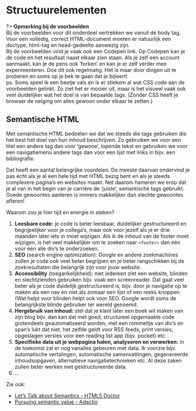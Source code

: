 # Structuurelementen

?> **Opmerking bij de voorbeelden**  
Bij de voorbeelden voor dit onderdeel vertrekken we vanuit de body tag. Voor een volledig, correct HTML-document moeten er natuurlijk een doctype, html-tag en head-gedeelte aanwezig zijn.  
Bij de voorbeelden vind je vaak ook een Codepen link. Op Codepen kan je de code en het resultaat naast elkaar zien staan. Als je zelf een account aanmaakt, kan je de pens ook ‘forken’ en kan je er zelf verder mee experimenteren. Doe dit ook regelmatig. Het is maar door dingen uit te proberen en soms op je bek te gaan dat je bijleert!  
ps. Soms speel ik een beetje vals en is er stiekem al wat CSS code aan de voorbeelden gelinkt. Zo ziet het er mooier uit, maar is het visueel vaak ook veel duidelijker wat het doel is van bepaalde tags. (Zonder CSS heeft je browser de neiging om alles gewoon onder elkaar te zetten.)

## Semantische HTML

Met semantische HTML bedoelen we dat we steeds die tags gebruiken die het best het doel van hun inhoud beschrijven. Zo gebruiken we voor een titel een andere tag dan voor ‘gewone’, lopende tekst en gebruiken we voor een navigatiemenu andere tags dan voor een lijst met links in bijv. een bibliografie.

Dat heeft een aantal belangrijke voordelen. De meeste daarvan ondervind je pas echt als je al een hele tijd met HTML bezig bent en als je steeds complexere pagina’s en websites maakt. Net daarom hameren we erop dat je al van in het begin van je carrière de ‘juiste’, semantische tags gebruikt. Goede gewoontes aanleren is immers makkelijker dan slechte gewoontes afleren!

Waarom zou je hier tijd en energie in steken?

1. **Leesbare code:** je code is beter leesbaar, duidelijker gestructureerd en begrijpelijker voor je collega’s, maar ook voor jezelf als je er drie maanden later iets in moet wijzigen. Als ik de inhoud van de footer moet wijzigen, is het veel makkelijker om te zoeken naar `<footer>` dan één voor één alle div’s te onderzoeken.
2. **SEO** (search engine optimization): Google en andere zoekmachines zullen je code ook veel beter begrijpen en je beter rangschikken bij de zoekresultaten die belangrijk zijn voor jouw website.
3. **Accessibility** (toegankelijkheid): niet iedereen ziet een website, blinden en slechtzienden gebruiken bijv. vaak een screenreader. Dat gaat veel beter als je code duidelijk gestructureerd is, bijv. door je navigatie op te maken als een nav en niet als zomaar een lijst of een reeks knoppen. (Wat helpt voor blinden helpt ook voor SEO. Google wordt soms de belangrijkste blinde gebruiker ter wereld genoemd.
4. **Hergebruik van inhoud:** stel dat je klant later een boek wil maken van zijn blog bijv. dan kan dat met goed, structureel opgemaakte code grotendeels geautomatiseerd worden, met een rommeltje van div’s en span’s lukt dat niet, het zelfde geldt voor RSS feeds, print versies, opgeslagen versies voor een reading list app (bijv. pocket) etc.
5. **Specifieke data uit je webpagina halen, analyseren en verwerken:** in de toekomst zal er nog vanalles gebeuren met data. Ik voorzie bijv. automatische vertalingen, automatische samenvattingen, gegenereerde inhoudsopgaven, alternatieve navigatietechnieken etc. Al deze zaken zullen beter werken met gestructureerde data.
6. …

Zie ook:

- [Let’s Talk about Semantics - HTML5 Doctor](http://html5doctor.com/lets-talk-about-semantics/)
- [Pursuing semantic value - Adactio](https://adactio.com/journal/4999/)